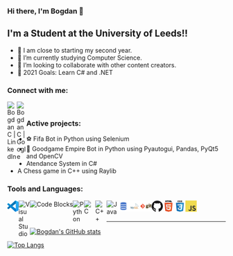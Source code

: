 ### Hi there, I'm Bogdan 👋

## I'm a Student at the University of Leeds!!

- 🔭 I am close to starting my second year.
- 🌱 I’m currently studying Computer Science.
- 👯 I’m looking to collaborate with other content creators.
- 🥅 2021 Goals: Learn C# and .NET

### Connect with me:

[<img align="left" alt="BogdanC | LinkedIn" width="22px" src="https://cdn.jsdelivr.net/npm/simple-icons@v3/icons/linkedin.svg" />][linkedin]
[<img align="left" alt="BogdanC | Google" width="22px" src="https://raw.githubusercontent.com/jmnote/z-icons/master/svg/google.svg" />][google]

<br />

### Active projects:

  - ⚽ Fifa Bot in Python using Selenium
  - 🏰 Goodgame Empire Bot in Python using Pyautogui, Pandas, PyQt5 and OpenCV
  - Atendance System in C#
  - A Chess game in C++ using Raylib


### Tools and Languages:

<img align="left" alt="Visual Studio Code" width="26px" src="https://raw.githubusercontent.com/github/explore/80688e429a7d4ef2fca1e82350fe8e3517d3494d/topics/visual-studio-code/visual-studio-code.png" />
<img align="left" alt="Visual Studio" width="26px" src="https://upload.wikimedia.org/wikipedia/commons/thumb/5/59/Visual_Studio_Icon_2019.svg/1200px-Visual_Studio_Icon_2019.svg.png" />
<img align="left" alt="Code Blocks" height="26px" src="https://www.codeblocks.org/docs/cb_splash.png" />
<img align="left" alt="Python" width="26px" src="https://raw.githubusercontent.com/jmnote/z-icons/master/svg/python.svg" />
<img align="left" alt="C" width="26px" src="https://raw.githubusercontent.com/jmnote/z-icons/master/svg/c.svg" />
<img align="left" alt="C++" width="26px" src="https://raw.githubusercontent.com/jmnote/z-icons/master/svg/cpp.svg" />
<img align="left" alt="Java" width="26px" src="https://raw.githubusercontent.com/jmnote/z-icons/master/svg/java.svg" />
<img align="left" alt="SQL" width="26px" src="https://raw.githubusercontent.com/github/explore/80688e429a7d4ef2fca1e82350fe8e3517d3494d/topics/sql/sql.png" />
<img align="left" alt="MySQL" width="26px" src="https://raw.githubusercontent.com/github/explore/80688e429a7d4ef2fca1e82350fe8e3517d3494d/topics/mysql/mysql.png" />
<img align="left" alt="Git" width="26px" src="https://raw.githubusercontent.com/github/explore/80688e429a7d4ef2fca1e82350fe8e3517d3494d/topics/git/git.png" />
<img align="left" alt="GitHub" width="26px" src="https://raw.githubusercontent.com/github/explore/78df643247d429f6cc873026c0622819ad797942/topics/github/github.png" />
<img align="left" alt="HTML5" width="26px" src="https://raw.githubusercontent.com/github/explore/80688e429a7d4ef2fca1e82350fe8e3517d3494d/topics/html/html.png" />
<img align="left" alt="CSS3" width="26px" src="https://raw.githubusercontent.com/github/explore/80688e429a7d4ef2fca1e82350fe8e3517d3494d/topics/css/css.png" />
<img align="left" alt="JavaScript" width="26px" src="https://raw.githubusercontent.com/github/explore/80688e429a7d4ef2fca1e82350fe8e3517d3494d/topics/javascript/javascript.png"/>


<br />
<br />

---

[![Bogdan's GitHub stats](https://github-readme-stats.vercel.app/api?username=Bogdan-Ciurea&show_icons=true&theme=cobalt&hide_border=true)](https://github.com/anuraghazra/github-readme-stats)

[![Top Langs](https://github-readme-stats.vercel.app/api/top-langs/?username=Bogdan-Ciurea&layout=compact&theme=cobalt&hide_border=true)](https://github.com/anuraghazra/github-readme-stats)


[linkedin]: https://www.linkedin.com/in/bogdan-alexandru-ciurea-111974151/
[google]: https://ciureabogdanalexandru@gmail.com

